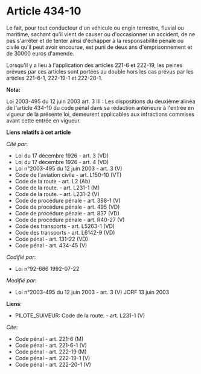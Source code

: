 # Article 434-10

Le fait, pour tout conducteur d'un véhicule ou engin terrestre, fluvial ou maritime, sachant qu'il vient de causer ou
d'occasionner un accident, de ne pas s'arrêter et de tenter ainsi d'échapper à la responsabilité pénale ou civile qu'il peut
avoir encourue, est puni de deux ans d'emprisonnement et de 30000 euros d'amende.

Lorsqu'il y a lieu à l'application des articles 221-6 et 222-19, les peines prévues par ces articles sont portées au double
hors les cas prévus par les articles 221-6-1, 222-19-1 et 222-20-1.

**Nota:**

Loi 2003-495 du 12 juin 2003 art. 3 III : Les dispositions du deuxième alinéa de l'article 434-10 du code pénal dans sa
rédaction antérieure à l'entrée en vigueur de la présente loi, demeurent applicables aux infractions commises avant cette
entrée en vigueur.

**Liens relatifs à cet article**

_Cité par_:

  - Loi du 17 décembre 1926 - art. 3 (VD)
  - Loi du 17 décembre 1926 - art. 4 (VD)
  - Loi n°2003-495 du 12 juin 2003 - art. 3 (V)
  - Code de l'aviation civile - art. L150-10 (VT)
  - Code de la route - art. L2 (Ab)
  - Code de la route. - art. L231-1 (M)
  - Code de la route. - art. L231-2 (V)
  - Code de procédure pénale - art. 398-1 (V)
  - Code de procédure pénale - art. 495 (VD)
  - Code de procédure pénale - art. 837 (VD)
  - Code de procédure pénale - art. R40-27 (V)
  - Code des transports - art. L5263-1 (VD)
  - Code des transports - art. L6142-9 (VD)
  - Code pénal - art. 131-22 (VD)
  - Code pénal - art. 434-45 (V)

_Codifié par_:

  - Loi n°92-686 1992-07-22

_Modifié par_:

  - Loi n°2003-495 du 12 juin 2003 - art. 3 (V) JORF 13 juin 2003

**Liens**:

  - PILOTE_SUIVEUR: Code de la route. - art. L231-1 (V)

_Cite_:

  - Code pénal - art. 221-6 (M)
  - Code pénal - art. 221-6-1 (V)
  - Code pénal - art. 222-19 (M)
  - Code pénal - art. 222-19-1 (V)
  - Code pénal - art. 222-20-1 (V)
